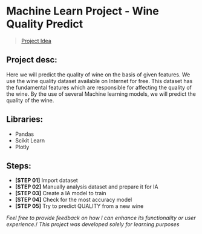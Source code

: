 # Machine Learn Project - Wine Quality Predict
> [Project Idea](https://www.geeksforgeeks.org/wine-quality-prediction-machine-learning/)

## Project desc:
Here we will predict the quality of wine on the basis of given features. We use the wine quality dataset available on Internet for free. This dataset has the fundamental features which are responsible for affecting the quality of the wine. By the use of several Machine learning models, we will predict the quality of the wine.

## Libraries:
* Pandas
* Scikit Learn
* Plotly

## Steps:
* **[STEP 01]** Import dataset 
* **[STEP 02]** Manually analysis dataset and prepare it for IA
* **[STEP 03]** Create a IA model to train
* **[STEP 04]** Check for the most accuracy model
* **[STEP 05]** Try to predict QUALITY from a new wine


_Feel free to provide feedback on how I can enhance its functionality or user experience._/
_This project was developed solely for learning purposes_